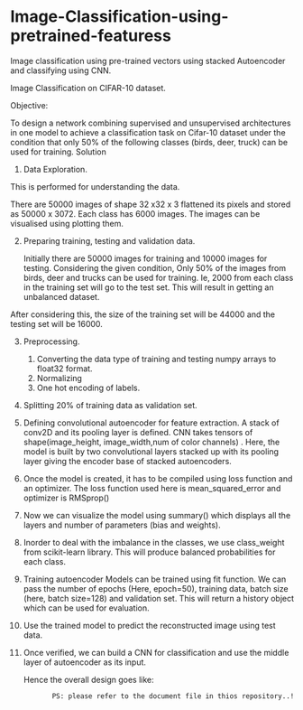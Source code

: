 # Image-Classification-using-pretrained-featuress
Image classification using pre-trained vectors using stacked Autoencoder and classifying using CNN.


Image Classification on CIFAR-10 dataset. 

Objective: 

To design a network combining supervised and unsupervised architectures in one model to achieve a classification task on Cifar-10 dataset under the condition that only 50% of the following classes (birds, deer, truck) can be used for training.
Solution

1. Data Exploration.

This is performed for understanding the data. 
         
There are 50000 images of shape 32 x32 x 3  flattened its pixels and stored as 50000 x 3072.  Each class has 6000 images. The images can be visualised using plotting them. 

2. Preparing training, testing and validation data. 

	Initially there are 50000 images for training and 10000 images for testing. 
           Considering the given condition, Only 50% of the images from birds, deer and trucks can be used for training. Ie, 2000 from each class in the training set will go to the test set. This will result in getting an unbalanced dataset. 

After considering this, the size of the training set will be  44000 and the testing set will be 16000. 

3. Preprocessing.

    1. Converting the data type of training and testing numpy arrays to float32 format.
    2. Normalizing
    3. One hot encoding of labels. 
    
4. Splitting 20% of training data as validation set.

5. Defining convolutional autoencoder for feature extraction.
       A stack of conv2D and its pooling layer is defined. 
       CNN takes tensors of shape(image_height, image_width,num of color channels) . Here, the model is built by two          convolutional layers stacked up with its pooling layer giving the encoder base of stacked autoencoders.
       
6. Once the model is created, it has to be compiled using loss function and an optimizer. 
       The loss function used here is mean_squared_error and optimizer is RMSprop()
       
7. Now we can visualize the model using summary() which displays all the layers and number of parameters (bias and weights).

8. Inorder to deal with the imbalance in the classes,  we use class_weight from scikit-learn library.  This will produce balanced probabilities for each class.

9. Training autoencoder
       Models can be trained using fit function. We can pass the number of epochs (Here, epoch=50), training data, batch size (here, batch size=128) and validation set. This will return a history object which can be used for evaluation.

10. Use the trained model to predict the reconstructed image using test data. 

11. Once verified, we can build a CNN for classification and use the middle layer of autoencoder as its input. 

      Hence the overall design goes like:

         
               PS: please refer to the document file in thios repository..!
    



